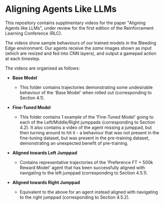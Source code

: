 # Aligning Agents Like LLMs
This repository contains supplmentary videos for the paper "Aligning Agents like LLMs", under review for the first edition of the Reinforcement Learning Conference (RLC).

The videos show sample behaviours of our trained models in the Bleeding Edge environment. Our agents receive the *same* images shown as input (which are resized and fed into CNN layers), and output a gamepad action at each timestep.

The videos are organised as follows:

- **Base Model**
  
  - This folder contains trajectories demonstrating some undesirable behaviour of the 'Base Model' when rolled out (corresponding to Section 4.1).

- **Fine-Tuned Model**
  - This folder contains 1 example of the 'Fine-Tuned Model' going to each of the Left/Middle/Right jumppads (corresponding to Section 4.2). It also contains a video of the agent missing a jumppad, but then turning around to hit it - a behaviour that was not present in the fine-tuning dataset, but was present in the pre-training dataset, demonstrating an unexpected benefit of pre-training.

- **Aligned towards Left Jumppad**

  - Contains representative trajectories of the 'Preference FT + 500k Reward Model' agent that has been successfully aligned with navigating to the left jumppad (corresponding to Section 4.5.1).

- **Aligned towards Right Jumppad**

  - Equivalent to the above for an agent instead aligned with navigating to the right jumppad (corresponding to Section 4.5.2).



